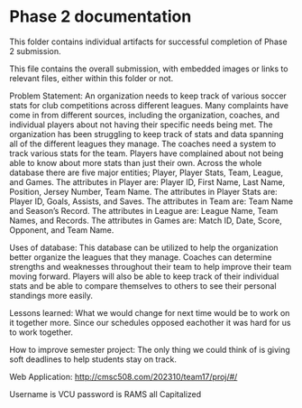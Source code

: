 # Phase 2 documentation
This folder contains individual artifacts for successful completion of Phase 2 submission.

This file contains the overall submission, with embedded images or links to relevant files, either within this folder or not.


Problem Statement:
An organization needs to keep track of various soccer stats for club competitions across different leagues. Many complaints have come in from different sources, including the organization, coaches, and individual players about not having their specific needs being met. The organization has been struggling to keep track of stats and data spanning all of the different leagues they manage. The coaches need a system to track various stats for the team. Players have complained about not being able to know about more stats than just their own. Across the whole database there are five major entities; Player, Player Stats, Team, League, and Games. The attributes in Player are: Player ID, First Name, Last Name, Position, Jersey Number, Team Name. The attributes in Player Stats are: Player ID, Goals, Assists, and Saves. The attributes in Team are: Team Name and Season’s Record. The attributes in League are: League Name, Team Names, and Records. The attributes in Games are: Match ID, Date, Score, Opponent, and Team Name.  

Uses of database:
This database can be utilized to help the organization better organize the leagues that they manage. Coaches can determine strengths and weaknesses throughout their team to help improve their team moving forward. Players will also be able to keep track of their individual stats and be able to compare themselves to others to see their personal standings more easily. 

Lessons learned:
What we would change for next time would be to work on it together more. Since our schedules opposed eachother it was hard for us to work together. 

How to improve semester project:
The only thing we could think of is giving soft deadlines to help students stay on track.

Web Application:
http://cmsc508.com/202310/team17/proj/#/

Username is VCU password is RAMS all Capitalized 


